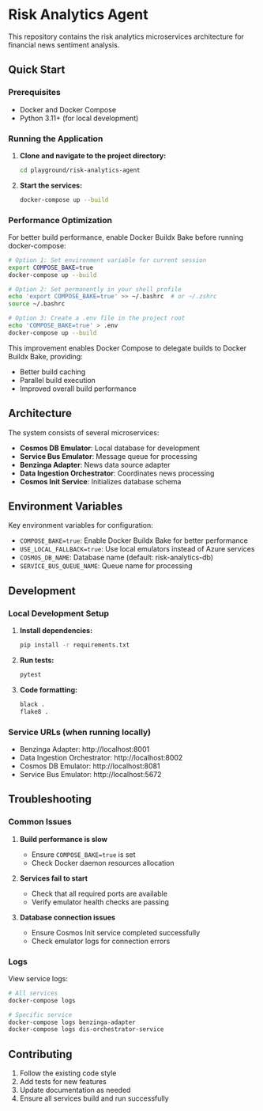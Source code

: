 # Risk Analytics Agent

This repository contains the risk analytics microservices architecture for financial news sentiment analysis.

## Quick Start

### Prerequisites
- Docker and Docker Compose
- Python 3.11+ (for local development)

### Running the Application

1. **Clone and navigate to the project directory:**
   ```bash
   cd playground/risk-analytics-agent
   ```

2. **Start the services:**
   ```bash
   docker-compose up --build
   ```

### Performance Optimization

For better build performance, enable Docker Buildx Bake before running docker-compose:

```bash
# Option 1: Set environment variable for current session
export COMPOSE_BAKE=true
docker-compose up --build

# Option 2: Set permanently in your shell profile
echo 'export COMPOSE_BAKE=true' >> ~/.bashrc  # or ~/.zshrc
source ~/.bashrc

# Option 3: Create a .env file in the project root
echo 'COMPOSE_BAKE=true' > .env
docker-compose up --build
```

This improvement enables Docker Compose to delegate builds to Docker Buildx Bake, providing:
- Better build caching
- Parallel build execution
- Improved overall build performance

## Architecture

The system consists of several microservices:

- **Cosmos DB Emulator**: Local database for development
- **Service Bus Emulator**: Message queue for processing
- **Benzinga Adapter**: News data source adapter
- **Data Ingestion Orchestrator**: Coordinates news processing
- **Cosmos Init Service**: Initializes database schema

## Environment Variables

Key environment variables for configuration:

- `COMPOSE_BAKE=true`: Enable Docker Buildx Bake for better performance
- `USE_LOCAL_FALLBACK=true`: Use local emulators instead of Azure services
- `COSMOS_DB_NAME`: Database name (default: risk-analytics-db)
- `SERVICE_BUS_QUEUE_NAME`: Queue name for processing

## Development

### Local Development Setup

1. **Install dependencies:**
   ```bash
   pip install -r requirements.txt
   ```

2. **Run tests:**
   ```bash
   pytest
   ```

3. **Code formatting:**
   ```bash
   black .
   flake8 .
   ```

### Service URLs (when running locally)

- Benzinga Adapter: http://localhost:8001
- Data Ingestion Orchestrator: http://localhost:8002
- Cosmos DB Emulator: http://localhost:8081
- Service Bus Emulator: http://localhost:5672

## Troubleshooting

### Common Issues

1. **Build performance is slow**
   - Ensure `COMPOSE_BAKE=true` is set
   - Check Docker daemon resources allocation

2. **Services fail to start**
   - Check that all required ports are available
   - Verify emulator health checks are passing

3. **Database connection issues**
   - Ensure Cosmos Init service completed successfully
   - Check emulator logs for connection errors

### Logs

View service logs:
```bash
# All services
docker-compose logs

# Specific service
docker-compose logs benzinga-adapter
docker-compose logs dis-orchestrator-service
```

## Contributing

1. Follow the existing code style
2. Add tests for new features
3. Update documentation as needed
4. Ensure all services build and run successfully

